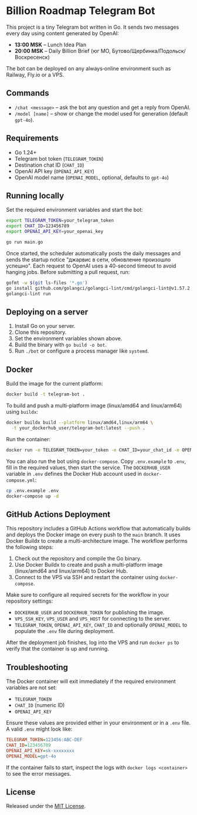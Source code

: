 # Billion Roadmap Telegram Bot

This project is a tiny Telegram bot written in Go. It sends two messages every day using content generated by OpenAI:

* **13:00 MSK** – Lunch Idea Plan
* **20:00 MSK** – Daily Billion Brief (юг МО, Бутово/Щербинка/Подольск/Воскресенск)

The bot can be deployed on any always‑online environment such as Railway, Fly.io or a VPS.

## Commands

- `/chat <message>` – ask the bot any question and get a reply from OpenAI.
- `/model [name]` – show or change the model used for generation (default `gpt-4o`).

## Requirements

* Go 1.24+
* Telegram bot token (`TELEGRAM_TOKEN`)
* Destination chat ID (`CHAT_ID`)
* OpenAI API key (`OPENAI_API_KEY`)
* OpenAI model name (`OPENAI_MODEL`, optional, defaults to `gpt-4o`)

## Running locally

Set the required environment variables and start the bot:

```sh
export TELEGRAM_TOKEN=your_telegram_token
export CHAT_ID=123456789
export OPENAI_API_KEY=your_openai_key

go run main.go
```

Once started, the scheduler automatically posts the daily messages and sends the startup notice "джарвис в сети, обновление произошло успешно". Each request to OpenAI uses a 40-second timeout to avoid hanging jobs.
Before submitting a pull request, run:

```sh
gofmt -w $(git ls-files '*.go')
go install github.com/golangci/golangci-lint/cmd/golangci-lint@v1.57.2
golangci-lint run
```

## Deploying on a server

1. Install Go on your server.
2. Clone this repository.
3. Set the environment variables shown above.
4. Build the binary with `go build -o bot`.
5. Run `./bot` or configure a process manager like `systemd`.


## Docker

Build the image for the current platform:

```sh
docker build -t telegram-bot .
```

To build and push a multi-platform image (linux/amd64 and linux/arm64) using
`buildx`:

```sh
docker buildx build --platform linux/amd64,linux/arm64 \
  -t your_dockerhub_user/telegram-bot:latest --push .
```

Run the container:

```sh
docker run -e TELEGRAM_TOKEN=your_token -e CHAT_ID=your_chat_id -e OPENAI_API_KEY=your_api_key telegram-bot
```

You can also run the bot using `docker-compose`. Copy `.env.example` to `.env`, fill in the required values, then start the service. The `DOCKERHUB_USER` variable in `.env` defines the Docker Hub account used in `docker-compose.yml`:

```sh
cp .env.example .env
docker-compose up -d
```

## GitHub Actions Deployment

This repository includes a GitHub Actions workflow that automatically builds and
deploys the Docker image on every push to the `main` branch. It uses Docker
Buildx to create a multi-architecture image. The workflow performs the following
steps:

1. Check out the repository and compile the Go binary.
2. Use Docker Buildx to create and push a multi-platform image
   (linux/amd64 and linux/arm64) to Docker Hub.
3. Connect to the VPS via SSH and restart the container using
   `docker-compose`.

Make sure to configure all required secrets for the workflow in your repository
settings:

* `DOCKERHUB_USER` and `DOCKERHUB_TOKEN` for publishing the image.
* `VPS_SSH_KEY`, `VPS_USER` and `VPS_HOST` for connecting to the server.
* `TELEGRAM_TOKEN`, `OPENAI_API_KEY`, `CHAT_ID` and optionally `OPENAI_MODEL` to
  populate the `.env` file during deployment.

After the deployment job finishes, log into the VPS and run `docker ps` to
verify that the container is up and running.

## Troubleshooting

The Docker container will exit immediately if the required environment variables are not set:

* `TELEGRAM_TOKEN`
* `CHAT_ID` (numeric ID)
* `OPENAI_API_KEY`

Ensure these values are provided either in your environment or in a `.env` file. A valid `.env` might look like:

```ini
TELEGRAM_TOKEN=123456:ABC-DEF
CHAT_ID=123456789
OPENAI_API_KEY=sk-xxxxxxxx
OPENAI_MODEL=gpt-4o
```

If the container fails to start, inspect the logs with `docker logs <container>` to see the error messages.

## License

Released under the [MIT License](LICENSE).

